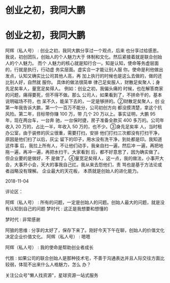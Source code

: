 # 创业之初，我同大鹏

# 创业之初，我同大鹏

阿辉（私人号） : 创业之初，我同大鹏分享过一个观点，后来 也分享过给感恩。 我说，初创团队，创始人的个人魅力大于 体制和文化。然后紧接着就是联合创始人的个人魅力。 而个 人魅力的核心就是知行合一。知是认知，使命等务虚层面 的，行就是执行，行动虚 务实层面。虚实合一才能让别人服 你。使命是利他做出发点，认知又确实比公司其他人高，再 加上执行的时候也是这么去做的，做的还比别人好，自然就 服你。 具体的做法很简单 律己足矣服人，财散足矣聚人；身 先足矣率人，量宽足矣得人。 例如：创业之初，我偏头痛的 时候，也在解答商家的问题，痛得要死，但不得不做。那么 公司人，如果看到了，不拼命干的，基本说明磁场不符，也 呆不久，能呆下去的，一定是够拼的。②财散足矣聚人，创 业第一年我告诉大鹏，第一个一百万不能分，公司初创方向 都没摸清楚，拿这个抗风险。第二年，目标带你赚 100 万，带 几个 20 万以上。事实证明，大鹏 95 年，现在两台车，一台奔 驰，一台保时捷，房子准备全款买 400 多万的。公司年收入 20 万的，占比一半，年收入 50 万的，也不少。③身先足矣率 人，当时租办公室，由于装修的灰尘很重，需要打扫，安排 他们打扫三次都没有打扫干净，原因是他们扫了以后，灰尘 留下的印子，用水没有洗干净，到处都是印。我知道这件事 后，我拉上所有人，不让他们动手，我亲自扫一遍，然后冲 一遍，再把地拖一遍，再冲一遍，再把水扫干。大家看到 后，都不好意思了，因为确实做了。但企业要的是做好，不 是做了。④量宽足矣得人，这一点，我的做法，小事开大 会，大事开小会，天大的事我自己扛。我从来去怨他们，责 骂也是基于方法论或者战略没有理解。 企业最大的天花板， 本质就是创始人的进化能力。

2018-11-04

评论区：

阿辉（私人号） : 所有的问题，一定是创始人的问题。创始人最大的问题，就是没有认知到自己的问题 梦时代 : 这正是我想要和想懂的

梦时代 : 非常感谢

阿狼的思维 : 分享的太好了，保存下来了。刚好今天下午在聊，创始人的价值文化决定企业价值文化。 阿辉（私人号） : 嗯嗯

阿辉（私人号） : 我的使命是帮助创业者成长

代胜 : 如果公司的联合创始人是那种技术宅，不善于沟通表达并且人际交往方面比较弱，体现不出来什么人格魅力，怎么 办？

关注公众号"懒人找资源"，星球资源一站式服务